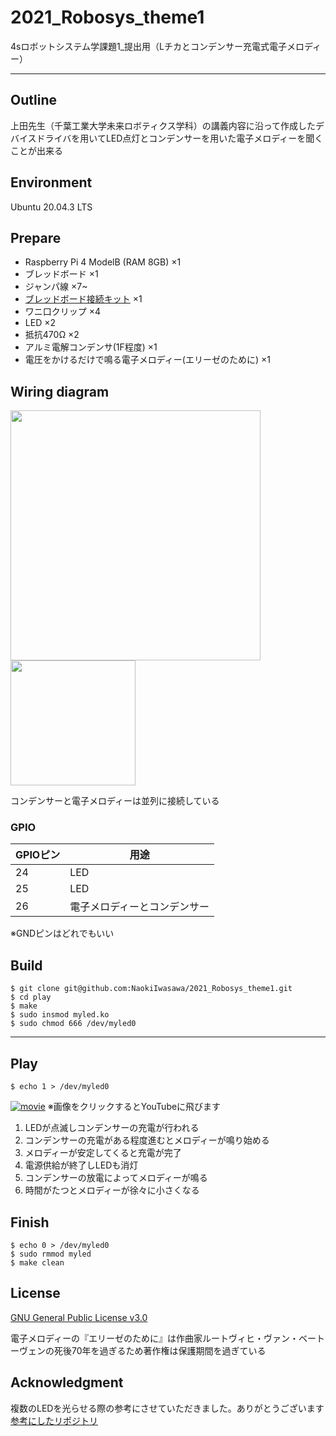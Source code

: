 # 2021_Robosys_theme1
4sロボットシステム学課題1_提出用（Lチカとコンデンサー充電式電子メロディー）

---

## Outline
上田先生（千葉工業大学未来ロボティクス学科）の講義内容に沿って作成したデバイスドライバを用いてLED点灯とコンデンサーを用いた電子メロディーを聞くことが出来る

## Environment
Ubuntu 20.04.3 LTS

## Prepare
- Raspberry Pi 4 ModelB (RAM 8GB)   ×1
- ブレッドボード    ×1
- ジャンパ線    ×7~
- [ブレッドボード接続キット](https://akizukidenshi.com/catalog/g/gK-08892/) ×1
- ワニ口クリップ    ×4
- LED   ×2
- 抵抗470Ω  ×2
- アルミ電解コンデンサ(1F程度)  ×1
- 電圧をかけるだけで鳴る電子メロディー(エリーゼのために)    ×1

## Wiring diagram

<img src="https://user-images.githubusercontent.com/71487827/146857595-0ae24c5e-f8c2-474d-bd46-f3117f71920e.png" width=400><img src="https://user-images.githubusercontent.com/71487827/146858374-380a1a2f-d637-475f-8193-f37f0e6e8efe.JPG" width=200>

コンデンサーと電子メロディーは並列に接続している

### GPIO 
|GPIOピン|用途|
|---|---|
|24|LED|
|25|LED|
|26|電子メロディーとコンデンサー|

※GNDピンはどれでもいい

## Build
```
$ git clone git@github.com:NaokiIwasawa/2021_Robosys_theme1.git
$ cd play
$ make
$ sudo insmod myled.ko
$ sudo chmod 666 /dev/myled0
```
---

## Play

```
$ echo 1 > /dev/myled0
```
[![movie](https://user-images.githubusercontent.com/71487827/147806212-27e7805f-1961-47e5-b325-2a934b141379.jpg)](https://www.youtube.com/watch?v=vOSwD2V_tys)
※画像をクリックするとYouTubeに飛びます

1.  LEDが点滅しコンデンサーの充電が行われる
2.  コンデンサーの充電がある程度進むとメロディーが鳴り始める
3.  メロディーが安定してくると充電が完了
4.  電源供給が終了しLEDも消灯
5.  コンデンサーの放電によってメロディーが鳴る
6.  時間がたつとメロディーが徐々に小さくなる

## Finish
```
$ echo 0 > /dev/myled0
$ sudo rmmod myled
$ make clean
```

## License
[GNU General Public License v3.0](https://github.com/NaokiIwasawa/2021_Robosys_theme1/blob/master/LICENSE)

電子メロディーの『エリーゼのために』は作曲家ルートヴィヒ・ヴァン・ベートーヴェンの死後70年を過ぎるため著作権は保護期間を過ぎている

## Acknowledgment
複数のLEDを光らせる際の参考にさせていただきました。ありがとうございます
[参考にしたリポジトリ](https://github.com/HarukiOgawa1/Robosys2021_devicedriver)
